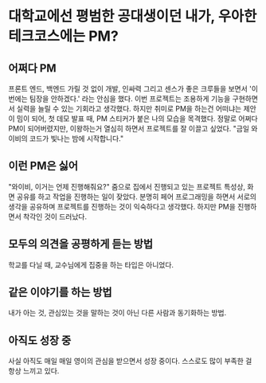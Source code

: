 # 대학교에선 평범한 공대생이던 내가, 우아한테크코스에는 PM?  

## 어쩌다 PM
프론트 엔드, 백엔드 가릴 것 없이 개발, 인싸력 그리고 센스가 좋은 크루들을 보면서 '이번에는 팀장을 안하겠다.' 라는 안심을 했다. 
이번 프로젝트는 조용하게 기능을 구현하면서 실력을 늘릴 수 있는 기회라고 생각했다. 하지만 취미로 PM을 하는건 어떠냐는 제안이 밈이 되어, 첫 데모 발표 때, PM 스티커가 붙은 나의 모습을 목격했다. 정말로 어쩌다 PM이 되어버렸지만, 이왕하는거 열심히 하면서 프로젝트를 잘 이끌고 싶었다.
"금일 와이비의 코드가 빛나는 밤에 시작합니다."

## 이런 PM은 싫어
"와이비, 이거는 언제 진행해줘요?"
줌으로 집에서 진행되고 있는 프로젝트 특성상, 화면 공유를 하고 작업을 진행하는 일이 잦았다. 분명히 페어 프로그래밍을 하면서 서로의 생각을 공유하며 프로젝트를 진행하는 것이 익숙하다고 생각했다. 하지만 PM을 진행하면서 착각인 것이 드러났다.

## 모두의 의견을 공평하게 듣는 방법
학교를 다닐 때, 교수님에게 집중을 하는 타입은 아니었다.

## 같은 이야기를 하는 방법
내가 아는 것, 관심있는 것을 말하는 것이 아닌 다른 사람과 동기화하는 방법.

## 아직도 성장 중
사실 아직도 매일 매일 영이의 관심을 받으면서 성장 중이다. 스스로도 많이 부족한 걸 항상 느끼고 있다.